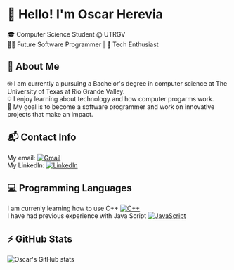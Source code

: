 # 👋 Hello! I'm Oscar Herevia
🎓 Computer Science Student @ UTRGV <br>
👨‍💻 Future Software Programmer | 🚀 Tech Enthusiast
## 🧠 About Me
🤓 I am currently a pursuing a Bachelor's degree in computer science at The University of Texas at Rio Grande Valley. <br>
💡 I enjoy learning about technology and how computer progarms work. <br>
🎯 My goal is to become a software programmer and work on innovative projects that make an impact. <br>
## 📬 Contact Info
My email: [![Gmail](https://img.shields.io/badge/Gmail-D14836?logo=gmail&logoColor=white)](mailto:oaherevia@gmail.com) <br>
My LinkedIn: [![LinkedIn](https://custom-icon-badges.demolab.com/badge/LinkedIn-0A66C2?logo=linkedin-white&logoColor=fff)](https://www.linkedin.com/in/oscar-herevia-658015384/)
## 💻 Programming Languages
I am currenly learning how to use C++ [![C++](https://img.shields.io/badge/C++-%2300599C.svg?logo=c%2B%2B&logoColor=white)](#) <br>
I have had previous experience with Java Script [![JavaScript](https://img.shields.io/badge/JavaScript-F7DF1E?logo=javascript&logoColor=000)](#)
## ⚡ GitHub Stats
![Oscar's GitHub stats](https://github-readme-stats.vercel.app/api?username=Oscarrr23&show_icons=true&theme=tokyonight)

